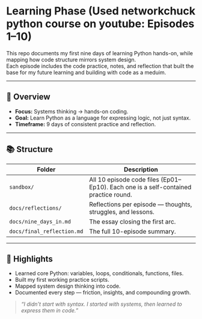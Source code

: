 # Learning Phase (Used networkchuck python course on youtube: Episodes 1–10)
This repo documents my first nine days of learning Python hands-on, while mapping
how code structure mirrors system design.  
Each episode includes the code practice, notes, and reflection that built the base
for my future learning and building with code as a meduim.

---

## 🧠 Overview
- **Focus:** Systems thinking → hands-on coding.
- **Goal:** Learn Python as a language for expressing logic, not just syntax.
- **Timeframe:** 9 days of consistent practice and reflection.

---

## 📚 Structure
| Folder | Description |
|---------|--------------|
| `sandbox/` | All 10 episode code files (Ep01–Ep10). Each one is a self-contained practice round. |
| `docs/reflections/` | Reflections per episode — thoughts, struggles, and lessons. |
| `docs/nine_days_in.md` | The essay closing the first arc. |
| `docs/final_reflection.md` | The full 10-episode summary. |

---

## 🧩 Highlights
- Learned core Python: variables, loops, conditionals, functions, files.
- Built my first working practice scripts.
- Mapped system design thinking into code.
- Documented every step — friction, insights, and compounding growth.
 

> _“I didn’t start with syntax. I started with systems, then learned to express them in code.”_
